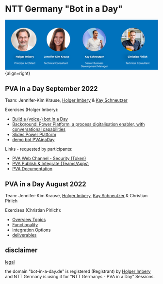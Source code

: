 # NTT Germany "Bot in a Day"


![trainer](assets/trainer.png){align=right}



## PVA in a Day September 2022
Team: Jennifer-Kim Krause, [Holger Imbery](https://the.cognitiveservices.ninja/about/) & [Kay Schneutzer](https://schneutzi-81.github.io/)   

Exercises (Holger Imbery):   

 * [Build a (voice-) bot in a Day](https://the.cognitiveservices.ninja/2022/10/10/power-virtual-agent-in-a-day/)
 * [Background: Power Platform, a process digitalisation enabler, with conversational capabilities](https://the.cognitiveservices.ninja/2022/10/09/microsoft-power-platform-environment/)
 * [Slides Power Platform](https://the.cognitiveservices.ninja/markdownslides/powerplatform#/)
 * [demo bot PVAinaDay](https://the.cognitiveservices.ninja/downloads/PVAinaDay_1_0_0_7.zip)

Links - requested by participants:

 * [PVA Web Channel - Security (Token)](https://learn.microsoft.com/en-us/power-virtual-agents/configure-web-security)
 * [PVA Publish & Integrate (Teams/Apps)](https://learn.microsoft.com/en-us/power-virtual-agents/publication-fundamentals-publish-channels)
 * [PVA Documentation](https://learn.microsoft.com/en-us/power-virtual-agents/fundamentals-what-is-power-virtual-agents)


## PVA in a Day August 2022
Team: Jennifer-Kim Krause, [Holger Imbery](https://the.cognitiveservices.ninja/about/), [Kay Schneutzer](https://schneutzi-81.github.io/) & Christian Pirlich   

Exercises (Christian Pirlich):   

 * [Overview Topics](exercise_01.md)
 * [Functionality](exercise_02.md)
 * [Integration Options](exercise_03.md)
 * [deliverables](outcome/Aug22/index.md)


## disclaimer
[legal](https://services.global.ntt/de-de/legal)   

the domain "bot-in-a-day.de" is registered (Registrant) by [Holger Imbery](https://the.cognitiveservices.ninja/about/) and NTT Germany is using it for "NTT Germanys - PVA in a Day" Sessions.
